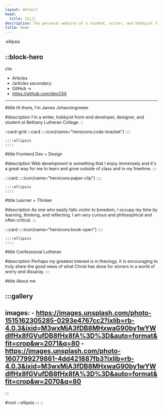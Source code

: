 ```yaml
---
layout: default
head:
  title: 23jjl
description: The personal website of a student, writer, and hobbyist front-end developer based out of the United States.
title: Home
---
```


:ellipsis

::block-hero
---
cta:
  - Articles
  - /articles
secondary:
  - GitHub →
  - https://github.com/dev23jjl
---
#title
Hi there, I'm James Johanningmeier

#description
I'm a writer, hobbyist front-end developer, designer, and student at Bethany Lutheran College.
::

::card-grid
  :::card
    ::::icon{name="heroicons:code-bracket"}
    ::::
  
    ::::ellipsis
    ::::
  
  #title
  Frontend Dev + Design
  
  #description
  Web development is something that I enjoy immensely and it's a great way for me to learn and grow outside of class and in my freetime.
  :::

  :::card
    ::::icon{name="heroicons:paper-clip"}
    ::::
  
    ::::ellipsis
    ::::
  
  #title
  Learner + Thinker
  
  #description
  As one who easily falls victim to boredom, I occupy my time by learning, thinking, and reflecting. I am very curious and philosophical and often critical.
  :::

  :::card
    ::::icon{name="heroicons:book-open"}
    ::::
  
    ::::ellipsis
    ::::
  
  #title
  Confessional Lutheran
  
  #description
  Perhaps my greatest interest is in theology. It is encouraging to truly share the good news of what Christ has done for sinners in a world of worry and dissaray.
  :::

#title
About me

  :::gallery
  ---
  images:
    - https://images.unsplash.com/photo-1515162305285-0293e4767cc2?ixlib=rb-4.0.3&ixid=M3wxMjA3fDB8MHxwaG90by1wYWdlfHx8fGVufDB8fHx8fA%3D%3D&auto=format&fit=crop&w=2071&q=80
    - https://images.unsplash.com/photo-1607799279861-4dd421887fb3?ixlib=rb-4.0.3&ixid=M3wxMjA3fDB8MHxwaG90by1wYWdlfHx8fGVufDB8fHx8fA%3D%3D&auto=format&fit=crop&w=2070&q=80
  ---
  :::

#root
  :::ellipsis
  :::
::
